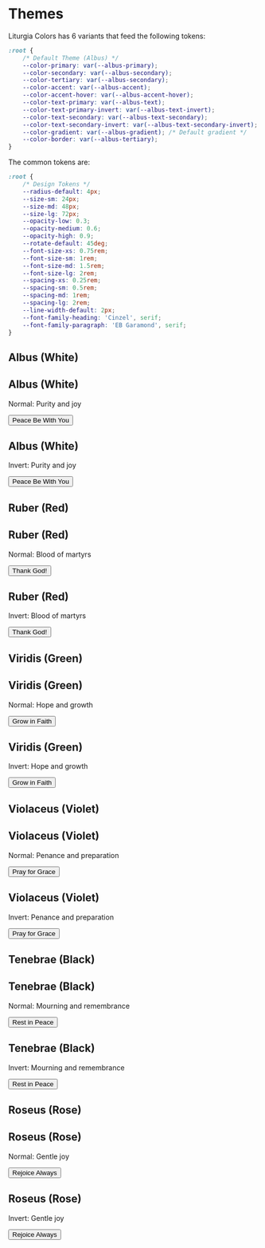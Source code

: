 <link rel="stylesheet" href="https://cdnjs.cloudflare.com/ajax/libs/font-awesome/6.5.1/css/all.min.css">

# Themes

Liturgia Colors has 6 variants that feed the following tokens:

```css
:root {
    /* Default Theme (Albus) */
    --color-primary: var(--albus-primary);
    --color-secondary: var(--albus-secondary);
    --color-tertiary: var(--albus-secondary);
    --color-accent: var(--albus-accent);
    --color-accent-hover: var(--albus-accent-hover);
    --color-text-primary: var(--albus-text);
    --color-text-primary-invert: var(--albus-text-invert);
    --color-text-secondary: var(--albus-text-secondary);
    --color-text-secondary-invert: var(--albus-text-secondary-invert);
    --color-gradient: var(--albus-gradient); /* Default gradient */
    --color-border: var(--albus-tertiary);
}
```

The common tokens are:
```css
:root {
    /* Design Tokens */
    --radius-default: 4px;
    --size-sm: 24px;
    --size-md: 48px;
    --size-lg: 72px;
    --opacity-low: 0.3;
    --opacity-medium: 0.6;
    --opacity-high: 0.9;
    --rotate-default: 45deg;
    --font-size-xs: 0.75rem;
    --font-size-sm: 1rem;
    --font-size-md: 1.5rem;
    --font-size-lg: 2rem;
    --spacing-xs: 0.25rem;
    --spacing-sm: 0.5rem;
    --spacing-md: 1rem;
    --spacing-lg: 2rem;
    --line-width-default: 2px;
    --font-family-heading: 'Cinzel', serif;
    --font-family-paragraph: 'EB Garamond', serif;
}
```

## Albus (White)
<section class="liturgia-mode albus-mode">
  <div class="demo-container">
    <div class="demo-box">
      <h1>Albus (White)</h1>
      <p>Normal: Purity and joy</p>
      <button><i class="fa-solid fa-dove"></i> Peace Be With You</button>
    </div>
    <div class="demo-box invert">
      <h1>Albus (White)</h1>
      <p>Invert: Purity and joy</p>
      <button><i class="fa-solid fa-dove"></i> Peace Be With You</button>
    </div>
  </div>
</section>

## Ruber (Red)
<section class="liturgia-mode ruber-mode">
  <div class="demo-container">
    <div class="demo-box">
      <h1>Ruber (Red)</h1>
      <p>Normal: Blood of martyrs</p>
      <button><i class="fa-solid fa-heart"></i> Thank God!</button>
    </div>
    <div class="demo-box invert">
      <h1>Ruber (Red)</h1>
      <p>Invert: Blood of martyrs</p>
      <button><i class="fa-solid fa-heart"></i> Thank God!</button>
    </div>
  </div>
</section>

## Viridis (Green)
<section class="liturgia-mode viridis-mode" style="background: var(--color-gradient);">
  <div class="demo-container">
    <div class="demo-box">
      <h1>Viridis (Green)</h1>
      <p>Normal: Hope and growth</p>
      <button><i class="fa-solid fa-leaf"></i> Grow in Faith</button>
    </div>
    <div class="demo-box invert">
      <h1>Viridis (Green)</h1>
      <p>Invert: Hope and growth</p>
      <button><i class="fa-solid fa-leaf"></i> Grow in Faith</button>
    </div>
  </div>
</section>

## Violaceus (Violet)
<section class="liturgia-mode violaceus-mode" style="background: var(--color-gradient);">
  <div class="demo-container">
    <div class="demo-box">
      <h1>Violaceus (Violet)</h1>
      <p>Normal: Penance and preparation</p>
      <button><i class="fa-solid fa-pray"></i> Pray for Grace</button>
    </div>
    <div class="demo-box invert">
      <h1>Violaceus (Violet)</h1>
      <p>Invert: Penance and preparation</p>
      <button><i class="fa-solid fa-pray"></i> Pray for Grace</button>
    </div>
  </div>
</section>

## Tenebrae (Black)
<section class="liturgia-mode tenebrae-mode" style="background: var(--color-gradient);">
  <div class="demo-container">
    <div class="demo-box">
      <h1>Tenebrae (Black)</h1>
      <p>Normal: Mourning and remembrance</p>
      <button><i class="fa-solid fa-cross"></i> Rest in Peace</button>
    </div>
    <div class="demo-box invert">
      <h1>Tenebrae (Black)</h1>
      <p>Invert: Mourning and remembrance</p>
      <button><i class="fa-solid fa-cross"></i> Rest in Peace</button>
    </div>
  </div>
</section>

## Roseus (Rose)
<section class="liturgia-mode roseus-mode" style="background: var(--color-gradient);">
  <div class="demo-container">
    <div class="demo-box">
      <h1>Roseus (Rose)</h1>
      <p>Normal: Gentle joy</p>
      <button><i class="fa-solid fa-fan"></i> Rejoice Always</button>
    </div>
    <div class="demo-box invert">
      <h1>Roseus (Rose)</h1>
      <p>Invert: Gentle joy</p>
      <button><i class="fa-solid fa-fan"></i> Rejoice Always</button>
    </div>
  </div>
</section>
